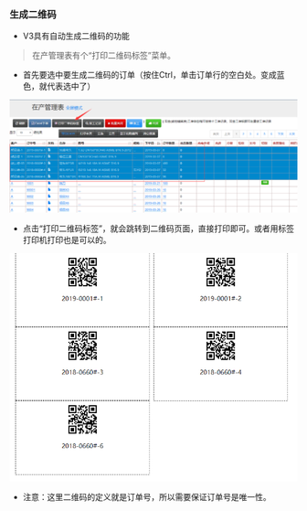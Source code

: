 ### 生成二维码

- V3具有自动生成二维码的功能

> 在产管理表有个“打印二维码标签”菜单。

- 首先要选中要生成二维码的订单（按住Ctrl，单击订单行的空白处。变成蓝色，就代表选中了）

![markdown](images/27.png)

- 点击“打印二维码标签”，就会跳转到二维码页面，直接打印即可。或者用标签打印机打印也是可以的。

![markdown](images/28.png)

- 注意：这里二维码的定义就是订单号，所以需要保证订单号是唯一性。